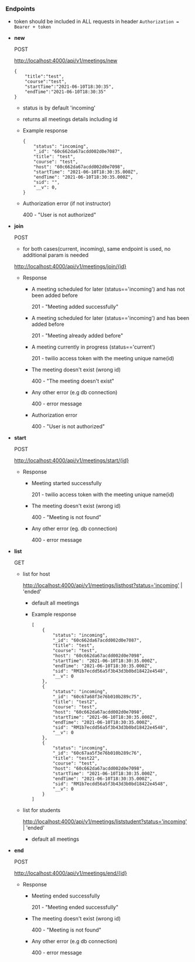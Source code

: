 ### Endpoints

- token should be included in ALL requests in header `Authorization = Bearer + token`
- **new**

  POST

  [http://localhost:4000/api/v1/meetings/new](http://localhost:4000/api/v1/meetings/new)

  ```
  {
      "title":"test",
      "course":"test",
      "startTime":"2021-06-10T18:30:35",
      "endTime":"2021-06-10T18:30:35"
  }

  ```

  - status is by default 'incoming'
  - returns all meetings details including id
  - Example response

    ```
    {
        "status": "incoming",
        "_id": "60c662da67acdd002d0e7087",
        "title": "test",
        "course": "test",
        "host": "60c662da67acdd002d0e7098",
        "startTime": "2021-06-10T18:30:35.000Z",
        "endTime": "2021-06-10T18:30:35.000Z",
        "sid": "",
        "__v": 0,
    }

    ```

  - Authorization error (if not instructor)

    400 - "User is not authorized"

- **join**

  POST

  - for both cases(current, incoming), same endpoint is used, no additional param is needed

  [http://localhost:4000/api/v1/meetings/join/{id}](http://localhost:4000/api/v1/meetings/join/%7Bid%7D)

  - Response

    - A meeting scheduled for later (status=='incoming') and has not been added before

      201 - "Meeting added successfully"

    - A meeting scheduled for later (status=='incoming') and has been added before

      201 - "Meeting already added before"

    - A meeting currently in progress (status=='current')

      201 - twilio access token with the meeting unique name(id)

    - The meeting doesn't exist (wrong id)

      400 - "The meeting doesn't exist"

    - Any other error (e.g db connection)

      400 - error message

    - Authorization error

      400 - "User is not authorized"

- **start**

  POST

  [http://localhost:4000/api/v1/meetings/start/{id}](http://localhost:4000/api/v1/meetings/start/%7Bid%7D)

  - Response

    - Meeting started successfully

      201 - twilio access token with the meeting unique name(id)

    - The meeting doesn't exist (wrong id)

      400 - "Meeting is not found"

    - Any other error (eg. db connection)

      400 - error message

- **list**

  GET

  - list for host

    [http://localhost:4000/api/v1/meetings/listhost?status='incoming'](http://localhost:4000/api/v1/meetings/listhost?status=%27incoming%27) | 'ended'

    - default all meetings
    - Example response

      ```
      [
          {
              "status": "incoming",
              "_id": "60c662da67acdd002d0e7087",
              "title": "test",
              "course": "test",
              "host": "60c662da67acdd002d0e7098",
              "startTime": "2021-06-10T18:30:35.000Z",
              "endTime": "2021-06-10T18:30:35.000Z",
              "sid": "RM1b7ecdd56a5f3b43d3b0bd18422e4548",
              "__v": 0
          },
          {
              "status": "incoming",
              "_id": "60c67a68f3e76b010b289c75",
              "title": "test2",
              "course": "test",
              "host": "60c662da67acdd002d0e7098",
              "startTime": "2021-06-10T18:30:35.000Z",
              "endTime": "2021-06-10T18:30:35.000Z",
              "sid": "RM1b7ecdd56a5f3b43d3b0bd18422e4548",
              "__v": 0
          },
          {
              "status": "incoming",
              "_id": "60c67aa5f3e76b010b289c76",
              "title": "test22",
              "course": "test",
              "host": "60c662da67acdd002d0e7098",
              "startTime": "2021-06-10T18:30:35.000Z",
              "endTime": "2021-06-10T18:30:35.000Z",
              "sid": "RM1b7ecdd56a5f3b43d3b0bd18422e4548",
              "__v": 0
          }
      ]

      ```

  - list for students

    [http://localhost:4000/api/v1/meetings/liststudent?status='incoming'](http://localhost:4000/api/v1/meetings/liststudent?status=%27incoming%27) | 'ended'

    - default all meetings

- **end**

  POST

  [http://localhost:4000/api/v1/meetings/end/{id}](http://localhost:4000/api/v1/meetings/end/%7Bid%7D)

  - Response

    - Meeting ended successfully

      201 - "Meeting ended successfully"

    - The meeting doesn't exist (wrong id)

      400 - "Meeting is not found"

    - Any other error (e.g db connection)

      400 - error message

